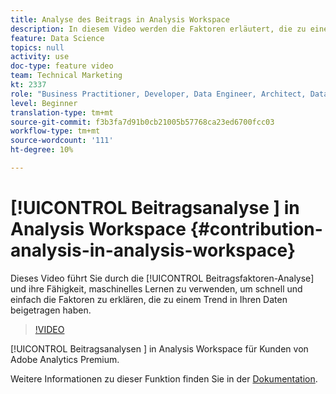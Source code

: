 ```yaml
---
title: Analyse des Beitrags in Analysis Workspace
description: In diesem Video werden die Faktoren erläutert, die zu einem Trend in Ihren Daten beigetragen haben. Die Analyse und die Fähigkeit, maschinelles Lernen zu verwenden, werden in diesem Video erläutert.
feature: Data Science
topics: null
activity: use
doc-type: feature video
team: Technical Marketing
kt: 2337
role: "Business Practitioner, Developer, Data Engineer, Architect, Data Architect, Administrator, Leader"
level: Beginner
translation-type: tm+mt
source-git-commit: f3b3fa7d91b0cb21005b57768ca23ed6700fcc03
workflow-type: tm+mt
source-wordcount: '111'
ht-degree: 10%

---
```



# [!UICONTROL Beitragsanalyse ] in Analysis Workspace  {#contribution-analysis-in-analysis-workspace}

Dieses Video führt Sie durch die [!UICONTROL Beitragsfaktoren-Analyse] und ihre Fähigkeit, maschinelles Lernen zu verwenden, um schnell und einfach die Faktoren zu erklären, die zu einem Trend in Ihren Daten beigetragen haben.

>[!VIDEO](https://video.tv.adobe.com/v/25443/?quality=12)

[!UICONTROL Beitragsanalysen ] in Analysis Workspace für Kunden von Adobe Analytics Premium.

Weitere Informationen zu dieser Funktion finden Sie in der [Dokumentation](https://marketing.adobe.com/resources/help/de_DE/analytics/analysis-workspace/anomaly_detection.html).

